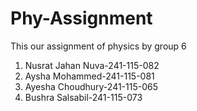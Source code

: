 # Phy-Assignment
This our assignment of physics by group 6

1. Nusrat Jahan Nuva-241-115-082
2. Aysha Mohammed-241-115-081
3. Ayesha Choudhury-241-115-065
4. Bushra Salsabil-241-115-073
